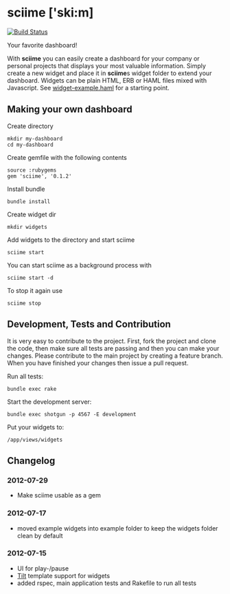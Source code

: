 # sciime ['ski:m]

[![Build Status](https://secure.travis-ci.org/sciime/sciime.png)](http://travis-ci.org/sciime/sciime)


Your favorite dashboard!

With **sciime** you can easily create a dashboard for your company or personal projects that displays your most valuable information. Simply create a new widget and place it in **sciime**s widget folder to extend your dashboard. Widgets can be plain HTML, ERB or HAML files mixed with Javascript. See [widget-example.haml][example] for a starting point.

[example]: https://github.com/sciime/sciime/blob/master/views/examples/widget-example.haml "Sciime Example Widget"

## Making your own dashboard

Create directory

    mkdir my-dashboard
    cd my-dashboard

Create gemfile with the following contents

    source :rubygems
    gem 'sciime', '0.1.2'

Install bundle

    bundle install

Create widget dir

    mkdir widgets

Add widgets to the directory and start sciime

    sciime start

You can start sciime as a background process with

    sciime start -d

To stop it again use

    sciime stop

## Development, Tests and Contribution

It is very easy to contribute to the project. First, fork the project and clone the code, then make sure all tests are passing and then you can make your changes. Please contribute to the main project by creating a feature branch. When you have finished your changes then issue a pull request.

Run all tests:

    bundle exec rake

Start the development server:

    bundle exec shotgun -p 4567 -E development

Put your widgets to:

    /app/views/widgets

## Changelog

### 2012-07-29

* Make sciime usable as a gem

### 2012-07-17

* moved example widgets into example folder to keep the widgets folder clean by default

### 2012-07-15

* UI for play-/pause
* [Tilt](https://github.com/rtomayko/tilt) template support for widgets
* added rspec, main application tests and Rakefile to run all tests
